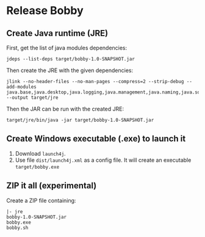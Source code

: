 # Release Bobby

## Create Java runtime (JRE)

First, get the list of java modules dependencies:
```shell
jdeps --list-deps target/bobby-1.0-SNAPSHOT.jar
```       

Then create the JRE with the given dependencies:
```shell
jlink --no-header-files --no-man-pages --compress=2 --strip-debug --add-modules java.base,java.desktop,java.logging,java.management,java.naming,java.sql,java.xml --output target/jre
```

Then the JAR can be run with the created JRE:
```shell
target/jre/bin/java -jar target/bobby-1.0-SNAPSHOT.jar
```

## Create Windows executable (.exe) to launch it

1. Download `launch4j`.
2. Use file `dist/launch4j.xml` as a config file. It will create an executable `target/bobby.exe`

## ZIP it all (experimental)

Create a ZIP file containing:
```
|- jre
bobby-1.0-SNAPSHOT.jar
bobby.exe
bobby.sh
```
